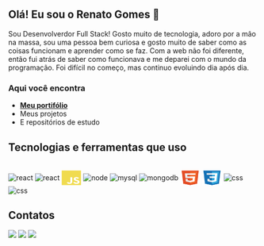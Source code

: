 ## Olá! Eu sou o Renato Gomes 👋
Sou Desenvolverdor Full Stack! Gosto muito de tecnologia, adoro por a mão na massa, sou uma pessoa bem curiosa e gosto muito de saber como as coisas funcionam e aprender como se faz. Com a web não foi diferente, então fui atrás de saber como funcionava e me deparei com o mundo da programação. Foi difícil no começo, mas continuo evoluindo dia após dia.

### Aqui você encontra
* **[Meu portifólio](https://renatogomesf.github.io/Portifolio-Profissional/)**
* Meus projetos
* E repositórios de estudo

## Tecnologias e ferramentas que uso
<div style="display: inline_block"><br>
  <img align="center" alt="react" height="30" width="40" src="https://cdn.jsdelivr.net/gh/devicons/devicon@latest/icons/react/react-original.svg" />
  <img align="center" alt="react" height="30" width="30" src="https://avatars.githubusercontent.com/u/20658825?s=200&v=4" />
  <img align="center" alt="javascript" height="30" width="40" src="https://raw.githubusercontent.com/devicons/devicon/master/icons/javascript/javascript-plain.svg">
  <img align="center" alt="node" height="35" width="40" src="https://icongr.am/devicon/nodejs-original.svg?size=128&color=currentColor" />
  <img align="center" alt="mysql" height="30" width="40" src="https://cdn.jsdelivr.net/gh/devicons/devicon@latest/icons/mysql/mysql-original.svg" />
  <img align="center" alt="mongodb" height="30" width="40" src="https://cdn.jsdelivr.net/gh/devicons/devicon@latest/icons/mongodb/mongodb-original.svg" />
  <img align="center" alt="html" height="30" width="40" src="https://raw.githubusercontent.com/devicons/devicon/master/icons/html5/html5-original.svg">
  <img align="center" alt="css" height="30" width="40" src="https://raw.githubusercontent.com/devicons/devicon/master/icons/css3/css3-original.svg">
  <img align="center" alt="css" height="35" width="40" src="https://cdn.jsdelivr.net/gh/devicons/devicon@latest/icons/tailwindcss/tailwindcss-original.svg" />
  <img align="center" alt="css" height="30" width="40" src="https://cdn.jsdelivr.net/gh/devicons/devicon@latest/icons/git/git-original.svg" />
</div>

## Contatos
<div> 
  <a href = "mailto:renato.gfe.dev@gmail.com"><img src="https://img.shields.io/badge/Gmail-D14836?style=for-the-badge&logo=gmail&logoColor=white" target="_blank"></a>
  <a href = "mailto:renato_gfe@hotmail.com"><img src="https://img.shields.io/badge/Microsoft_Outlook-0078D4?style=for-the-badge&logo=microsoft-outlook&logoColor=white" target="_blank"></a>
  <a href="https://www.linkedin.com/in/renato-gomes-22b759236/" target="_blank"><img src="https://img.shields.io/badge/-LinkedIn-%230077B5?style=for-the-badge&logo=linkedin&logoColor=white" target="_blank"></a> 
</div>
